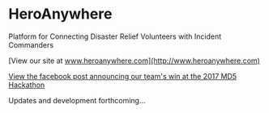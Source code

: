 # HeroAnywhere
 Platform for Connecting Disaster Relief Volunteers with Incident Commanders

[View our site at www.heroanywhere.com](http://www.heroanywhere.com)

[View the facebook post announcing our team's win at the 2017 MD5 Hackathon](https://www.facebook.com/MD5net/posts/738086593013920)

Updates and development forthcoming...
